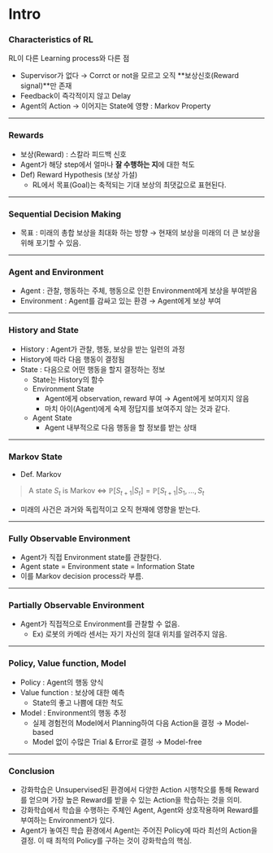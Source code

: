 # Intro

### Characteristics of RL

RL이 다른 Learning process와 다른 점

- Supervisor가 없다 → Corrct or not을 모르고 오직 **보상신호(Reward signal)**만 존재
- Feedback이 즉각적이지 않고 Delay
- Agent의 Action → 이어지는 State에 영향 : Markov Property

---

### Rewards

- 보상(Reward) : 스칼라 피드백 신호
- Agent가 해당 step에서 얼마나 **잘 수행하는 지**에 대한 척도
- Def) Reward Hypothesis (보상 가설)
    - RL에서 목표(Goal)는 축적되는 기대 보상의 최댓값으로 표현된다.

---

### Sequential Decision Making

- 목표 : 미래의 총합 보상을 최대화 하는 방향 → 현재의 보상을 미래의 더 큰 보상을 위해 포기할 수 있음.

---

### Agent and Environment

- Agent : 관찰, 행동하는 주체, 행동으로 인한 Environment에게 보상을 부여받음
- Environment : Agent를 감싸고 있는 환경 → Agent에게 보상 부여

---

### History and State

- History : Agent가 관찰, 행동, 보상을 받는 일련의 과정
- History에 따라 다음 행동이 결정됨
- State : 다음으로 어떤 행동을 할지 결정하는 정보
    - State는 History의 함수
    - Environment State
        - Agent에게 observation, reward 부여 → Agent에게 보여지지 않음
        - 마치 아이(Agent)에게 숙제 정답지를 보여주지 않는 것과 같다.
    - Agent State
        - Agent 내부적으로 다음 행동을 할 정보를 받는 상태

---

### Markov State

- Def. Markov

> A state $S_{t}$ is Markov $\Leftrightarrow$ $\mathbb{P}[S_{t+1} | S_{t}] = \mathbb{P}[S_{t+1} | S_{1}, ... , S_{t}$

- 미래의 사건은 과거와 독립적이고 오직 현재에 영향을 받는다.

---

### Fully Observable Environment

- Agent가 직접 Environment state를 관찰한다.
- Agent state = Environment state = Information State
- 이를 Markov decision process라 부름.

---

### Partially Observable Environment

- Agent가 직접적으로 Environment를 관찰할 수 없음.
    - Ex) 로봇의 카메라 센서는 자기 자신의 절대 위치를 알려주지 않음.

---

### Policy, Value function, Model

- Policy : Agent의 행동 양식
- Value function : 보상에 대한 예측
    - State의 좋고 나쁨에 대한 척도
- Model : Environment의 행동 추정
    - 실제 경험전의 Model에서 Planning하여 다음 Action을 결정 → Model-based
    - Model 없이 수많은 Trial & Error로 결정 → Model-free

---

### Conclusion

- 강화학습은 Unsupervised된 환경에서 다양한 Action 시행착오를 통해 Reward를 얻으며 가장 높은 Reward를 받을 수 있는 Action을 학습하는 것을 의미.
- 강화학습에서 학습을 수행하는 주체인 Agent, Agent와 상호작용하며 Reward를 부여하는 Environment가 있다.
- Agent가 놓여진 학습 환경에서 Agent는 주어진 Policy에 따라 최선의 Action을 결정. 이 때 최적의 Policy를 구하는 것이 강화학습의 핵심.
